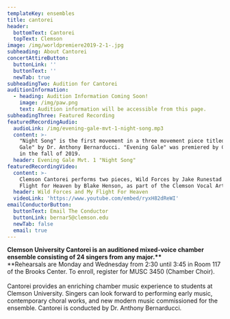 ```yaml
---
templateKey: ensembles
title: cantorei
header:
  bottomText: Cantorei
  topText: Clemson
image: /img/worldpremiere2019-2-1-.jpg
subheading: About Cantorei
concertAttireButton:
  buttonLink: ''
  buttonText: ''
  newTab: true
subheadingTwo: Audition for Cantorei
auditionInformation:
  - heading: Audition Information Coming Soon!
    image: /img/paw.png
    text: Audition information will be accessible from this page.
subheadingThree: Featured Recording
featuredRecordingAudio:
  audioLink: /img/evening-gale-mvt-1-night-song.mp3
  content: >-
    "Night Song" is the first movement in a three movement piece titled "Evening
    Gale" by Dr. Anthony Bernarducci. "Evening Gale" was premiered by Cantorei
    in the fall of 2019.
  header: Evening Gale Mvt. 1 "Night Song"
featuredRecordingVideo:
  content: >-
    Clemson Cantorei performs two pieces, Wild Forces by Jake Runestad and My
    Flight for Heaven by Blake Henson, as part of the Clemson Vocal Arts Series.
  header: Wild Forces and My Flight For Heaven
  videoLink: 'https://www.youtube.com/embed/ryxH82dReWI'
emailConductorButton:
  buttonText: Email The Conductor
  buttonLink: bernar5@clemson.edu
  newTab: false
  email: true
---
```

**Clemson University Cantorei is an auditioned mixed-voice chamber ensemble consisting of 24 singers from any major.\*\***\
​\*\*Rehearsals are Monday and Wednesday from 2:30 until 3:45 in Room 117 of the Brooks Center. To enroll, register for MUSC 3450 (Chamber Choir).\
\
​Cantorei provides an enriching chamber music experience to students at Clemson University. Singers can look forward to performing early music, contemporary choral works, and new modern music commissioned for the ensemble. Cantorei is conducted by Dr. Anthony Bernarducci.
